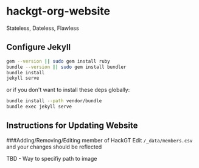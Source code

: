 # hackgt-org-website
Stateless, Dateless, Flawless

## Configure Jekyll
```BASH
gem --version || sudo gem install ruby
bundle --version || sudo gem install bundler
bundle install
jekyll serve
```

or if you don't want to install these deps globally:

```BASH
bundle install --path vendor/bundle
bundle exec jekyll serve
```

## Instructions for Updating Website


###Adding/Removing/Editing member of HackGT
Edit `/_data/members.csv` and your changes should be reflected

TBD - Way to specifiy path to image
